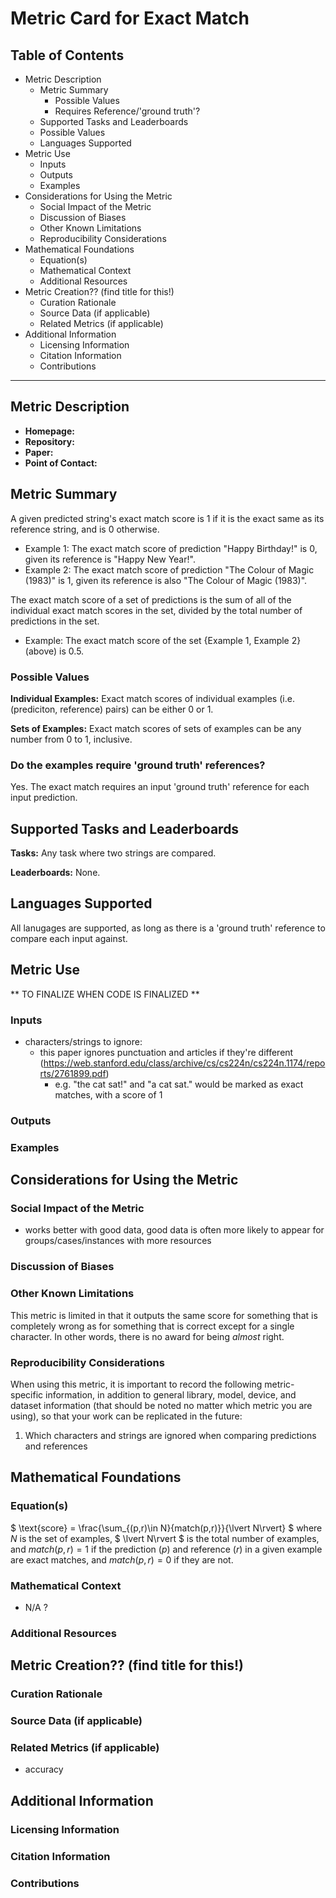 # Metric Card for Exact Match

## Table of Contents
- Metric Description
    - Metric Summary
        - Possible Values
        - Requires Reference/'ground truth'?
    - Supported Tasks and Leaderboards
    - Possible Values
    - Languages Supported
- Metric Use
    - Inputs
    - Outputs
    - Examples
- Considerations for Using the Metric
    - Social Impact of the Metric
    - Discussion of Biases
    - Other Known Limitations
    - Reproducibility Considerations
- Mathematical Foundations
    - Equation(s)
    - Mathematical Context
    - Additional Resources
- Metric Creation?? (find title for this!)
    - Curation Rationale
    - Source Data (if applicable)
    - Related Metrics (if applicable)
- Additional Information
    - Licensing Information
    - Citation Information
    - Contributions

---

## Metric Description
- **Homepage:**
- **Repository:**
- **Paper:**
- **Point of Contact:**


## Metric Summary
A given predicted string's exact match score is 1 if it is the exact same as its reference string, and is 0 otherwise.

- Example 1: The exact match score of prediction "Happy Birthday!" is 0, given its reference is "Happy New Year!".
- Example 2: The exact match score of prediction "The Colour of Magic (1983)" is 1, given its reference is also "The Colour of Magic (1983)".

The exact match score of a set of predictions is the sum of all of the individual exact match scores in the set, divided by the total number of predictions in the set.

- Example: The exact match score of the set {Example 1, Example 2} (above) is 0.5.


### Possible Values
**Individual Examples:** Exact match scores of individual examples (i.e. (prediciton, reference) pairs) can be either 0 or 1.

**Sets of Examples:** Exact match scores of sets of examples can be any number from 0 to 1, inclusive.

### Do the examples require 'ground truth' references?
Yes. The exact match requires an input 'ground truth' reference for each input prediction.

## Supported Tasks and Leaderboards
**Tasks:** Any task where two strings are compared.

**Leaderboards:** None.

## Languages Supported
All lanugages are supported, as long as there is a 'ground truth' reference to compare each input against.

## Metric Use
** TO FINALIZE WHEN CODE IS FINALIZED **
### Inputs
- characters/strings to ignore:
    - this paper ignores punctuation and articles if they're different (https://web.stanford.edu/class/archive/cs/cs224n/cs224n.1174/reports/2761899.pdf)
        - e.g. "the cat sat!" and "a cat sat." would be marked as exact matches, with a score of 1
### Outputs
### Examples

## Considerations for Using the Metric

### Social Impact of the Metric
- works better with good data, good data is often more likely to appear for groups/cases/instances with more resources

### Discussion of Biases

### Other Known Limitations
This metric is limited in that it outputs the same score for something that is completely wrong as for something that is correct except for a single character. In other words, there is no award for being *almost* right.


### Reproducibility Considerations
When using this metric, it is important to record the following metric-specific information, in addition to general library, model, device, and dataset information (that should be noted no matter which metric you are using), so that your work can be replicated in the future:

1. Which characters and strings are ignored when comparing predictions and references


## Mathematical Foundations
### Equation(s)
$
\text{score} = \frac{\sum_{(p,r)\in N}{match(p,r)}}{\lvert N\rvert}
$
where $N$ is the set of examples, $ \lvert N\rvert $ is the total number of examples, and $match(p,r) = 1$ if the prediction ($p$) and reference ($r$) in a given example are exact matches, and $match(p,r) = 0$ if they are not.

### Mathematical Context
- N/A ?
### Additional Resources

## Metric Creation?? (find title for this!)
### Curation Rationale
### Source Data (if applicable)
### Related Metrics (if applicable)
- accuracy

## Additional Information
### Licensing Information
### Citation Information
### Contributions